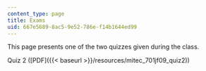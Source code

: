 ```yaml
---
content_type: page
title: Exams
uid: 667e5689-8ac5-9e52-786e-f14b1644ed99
---
```


This page presents one of the two quizzes given during the class.

Quiz 2 ([PDF]({{< baseurl >}}/resources/mitec_701jf09_quiz2))